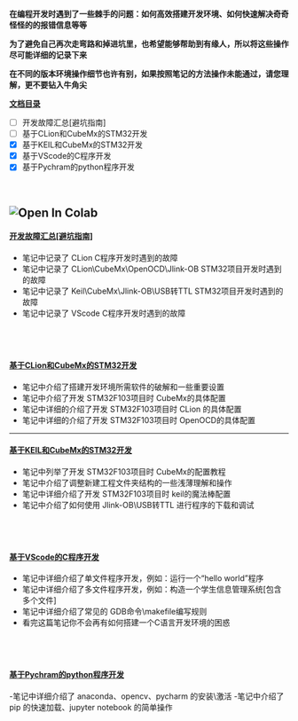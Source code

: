 
**在编程开发时遇到了一些棘手的问题：如何高效搭建开发环境、如何快速解决奇奇怪怪的的报错信息等等**

**为了避免自己再次走弯路和掉进坑里，也希望能够帮助到有缘人，所以将这些操作尽可能详细的记录下来**

**在不同的版本环境操作细节也许有别，如果按照笔记的方法操作未能通过，请您理解，更不要钻入牛角尖**


**[文档目录](#jump1)** 

- [ ] 开发故障汇总[避坑指南]
- [ ] 基于CLion和CubeMx的STM32开发
- [X] 基于KEIL和CubeMx的STM32开发
- [x] 基于VScode的C程序开发
- [x] 基于Pychram的python程序开发

&emsp;

![Open In Colab](https://img.shields.io/badge/update-2023.05.27-green.svg)
---
#### <a id="jump1"> [开发故障汇总[避坑指南]](https://note.youdao.com/s/Ia47aSut)</a>
- 笔记中记录了 CLion C程序开发时遇到的故障
- 笔记中记录了 CLion\CubeMx\OpenOCD\Jlink-OB STM32项目开发时遇到的故障
- 笔记中记录了 Keil\CubeMx\Jlink-OB\USB转TTL STM32项目开发时遇到的故障
- 笔记中记录了 VScode C程序开发时遇到的故障

&emsp;
---
#### [基于CLion和CubeMx的STM32开发](https://note.youdao.com/s/OiOrOPUA)
- 笔记中介绍了搭建开发环境所需软件的破解和一些重要设置
- 笔记中介绍了开发 STM32F103项目时 CubeMx的具体配置
- 笔记中详细的介绍了开发 STM32F103项目时 CLion 的具体配置
- 笔记中详细的介绍了开发 STM32F103项目时 OpenOCD的具体配置
&emsp;
---
#### [基于KEIL和CubeMx的STM32开发](https://note.youdao.com/s/OiOrOPUA)
- 笔记中列举了开发 STM32F103项目时 CubeMx的配置教程
- 笔记中介绍了调整新建工程文件夹结构的一些浅薄理解和操作
- 笔记中详细介绍了开发 STM32F103项目时 keil的魔法棒配置
- 笔记中介绍了如何使用 Jlink-OB\USB转TTL 进行程序的下载和调试

&emsp;
---
#### [基于VScode的C程序开发](https://note.youdao.com/s/CisHoFe)

- 笔记中详细介绍了单文件程序开发，例如：运行一个“hello world”程序
- 笔记中详细介绍了多文件程序开发，例如：构造一个学生信息管理系统[包含多个文件]
- 笔记中详细介绍了常见的 GDB命令\makefile编写规则
- 看完这篇笔记你不会再有如何搭建一个C语言开发环境的困惑

&emsp;
---
#### [基于Pychram的python程序开发](https://note.youdao.com/s/QRXR7oEg)

-笔记中详细介绍了 anaconda、opencv、pycharm 的安装\激活
-笔记中介绍了 pip 的快速加载、jupyter notebook 的简单操作









